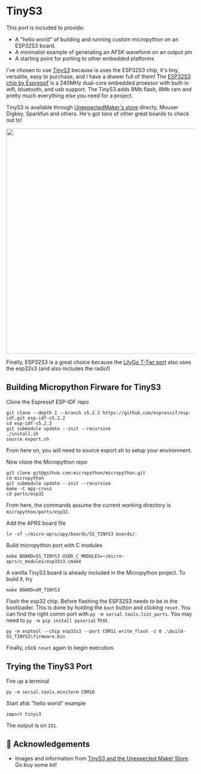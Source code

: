 # TinyS3

This port is included to provide:
- A "hello world" of building and running custom micropython on an ESP32S3 board.
- A minimalist example of generating an AFSK waveform on an output pin
- A starting point for porting to other embedded platforms

I've chosen to use [TinyS3](https://unexpectedmaker.com/shop.html#!/TinyS3/p/577100101/category=154217256) because is uses the ESP32S3 chip, it's tiny, versatile, easy to purchase, and I have a drawer full of them!  The [ESP32S3 chip by Espressif](https://www.espressif.com/en/products/socs/esp32-s3) is a 240MHz dual-core embedded proessor with built-in wifi, bluetooth, and usb support.  The TinyS3 adds 8Mb flash, 8Mb ram and pretty much everything else you need for a project.  

TinyS3 is available through [UnexpectedMaker's store](https://unexpectedmaker.com/) directy, Mouser Digkey, Sparkfun and others. He's got tons of other great boards to check out to!

<p align="center">
  <img src="https://github.com/stephanelsmith/micro-aprs/blob/master/docs/upy/tinys3/pins_tinys3.jpg?raw=true" alt="" width="600"/>
</p>

Finally, ESP32S3 is a great choice because the [LilyGo T-Twr port](../lilygottwr/README.md) also uses the esp32s3 (and also includes the radio!)

## Building Micropython Firware for TinyS3

Clone the Espressif ESP-IDF repo
```
git clone --depth 1 --branch v5.2.2 https://github.com/espressif/esp-idf.git esp-idf-v5.2.2
cd esp-idf-v5.2.2
git submodule update --init --recursive
./install.sh
source export.sh
```
From here on, you will need to source export.sh to setup your environment.

Now clone the Micropython repo
```
git clone git@github.com:micropython/micropython.git
cd micropython
git submodule update --init --recursive
make -C mpy-cross
cd ports/esp32
```
From here, the commands assume the current working directory is ```micropython/ports/esp32```.

Add the APRS board file
```
ln -sf ~/micro-aprs/upy/boards/SS_TINYS3 boards/.
```

Build micropython port with C modules
```
make BOARD=SS_TINYS3 USER_C_MODULES=~/micro-aprs/c_modules/esp32s3.cmake
```

A vanilla TinyS3 board is already included in the Micropython project.  To build it, try
```
make BOARD=UM_TINYS3
```


Flash the esp32 chip.  Before flashing the ESP32S3 needs to be in the bootloader.  This is done by holding the ```boot``` button and clicking ```reset```.  You can find the right comm port with ```py -m serial.tools.list_ports```.  You may need to ```py -m pip install pyserial``` first.
```
py -m esptool --chip esp32s3 --port COM11 write_flash -z 0 .\build-SS_TINYS3\firmware.bin
```
Finally, click ```reset``` again to begin execution.


## Trying the TinyS3 Port


Fire up a terminal
```
py -m serial.tools.miniterm COM10
```

Start afsk "hello world" example
```
import tinys3
```

The output is on ```IO1```.




## :raised_hands: Acknowledgements
- Images and information from [TinyS3 and the Unexpected Maker Store](https://esp32s3.com/tinys3.html).  Go buy some kit!


